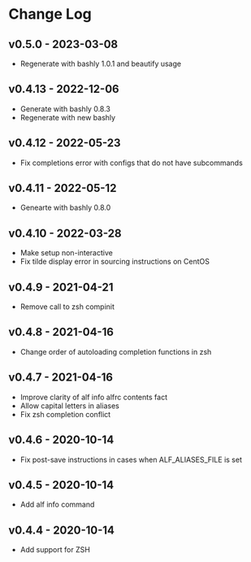 Change Log
========================================

v0.5.0 - 2023-03-08
----------------------------------------

- Regenerate with bashly 1.0.1 and beautify usage


v0.4.13 - 2022-12-06
----------------------------------------

- Generate with bashly 0.8.3
- Regenerate with new bashly


v0.4.12 - 2022-05-23
----------------------------------------

- Fix completions error with configs that do not have subcommands


v0.4.11 - 2022-05-12
----------------------------------------

- Genearte with bashly 0.8.0


v0.4.10 - 2022-03-28
----------------------------------------

- Make setup non-interactive
- Fix tilde display error in sourcing instructions on CentOS


v0.4.9 - 2021-04-21
----------------------------------------

- Remove call to zsh compinit


v0.4.8 - 2021-04-16
----------------------------------------

- Change order of autoloading completion functions in zsh


v0.4.7 - 2021-04-16
----------------------------------------

- Improve clarity of alf info alfrc contents fact
- Allow capital letters in aliases
- Fix zsh completion conflict


v0.4.6 - 2020-10-14
----------------------------------------

- Fix post-save instructions in cases when ALF_ALIASES_FILE is set


v0.4.5 - 2020-10-14
----------------------------------------

- Add alf info command


v0.4.4 - 2020-10-14
----------------------------------------

- Add support for ZSH



